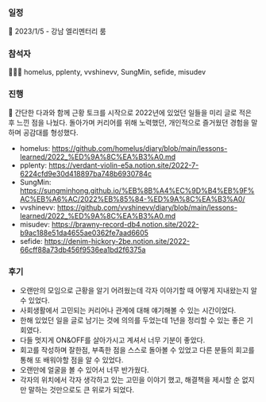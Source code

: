 ### 일정
📆 2023/1/5 - 강남 엘리멘터리 룸

### 참석자
🧑‍🤝‍🧑 homelus, pplenty, vvshinevv, SungMin, sefide, misudev

### 진행
🚤 간단한 다과와 함께 근황 토크를 시작으로 2022년에 있었던 일들을 미리 글로 적은 후 느낀 점을 나눴다.
돌아가며 커리어를 위해 노력했던, 개인적으로 즐거웠던 경험을 말하며 공감대를 형성했다.

- homelus: https://github.com/homelus/diary/blob/main/lessons-learned/2022_%ED%9A%8C%EA%B3%A0.md
- pplenty: https://verdant-violin-e5a.notion.site/2022-7-6224cfd9e30d418897ba748b6930784c
- SungMin: https://sungminhong.github.io/%EB%8B%A4%EC%9D%B4%EB%9F%AC%EB%A6%AC/2022%EB%85%84-%ED%9A%8C%EA%B3%A0/
- vvshinevv: https://github.com/vvshinevv/diary/blob/main/lessons-learned/2022_%ED%9A%8C%EA%B3%A0.md
- misudev: https://brawny-record-db4.notion.site/2022-b9ac188e51da4655ae0362fe7aad6605
- sefide: https://denim-hickory-2be.notion.site/2022-66cff88a73db456f9536ea1bd2f6375a

### 후기
- 오랜만의 모임으로 근황을 알기 어려웠는데 각자 이야기할 때 어떻게 지내왔는지 알 수 있었다.
- 사회생활에서 고민되는 커리어나 관계에 대해 얘기해볼 수 있는 시간이었다.
- 한해 있었던 일을 글로 남기는 것에 의의를 두었는데 1년을 정리할 수 있는 좋은 기회였다.
- 다들 멋지게 ON&OFF를 살아가시고 계셔서 너무 기분이 좋았다.
- 회고를 작성하며 잘한점, 부족한 점을 스스로 돌아볼 수 있었고 다른 분들의 회고를 통해 또 배워야할 점을 알 수 있었다.
- 오랜만에 얼굴을 볼 수 있어서 너무 반가웠다.
- 각자의 위치에서 각자 생각하고 있는 고민을 이야기 했고, 해결책을 제시할 순 없지만 말하는 것만으로도 큰 위로가 되었다.
